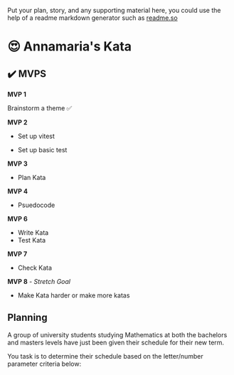 Put your plan, story, and any supporting material here, you could use the help of a readme markdown generator such as [readme.so](https://readme.so/)

# 😍 Annamaria's Kata 


## ✔️ MVPS

**MVP 1**

Brainstorm a theme ✅

**MVP 2** 

- Set up vitest

- Set up basic test 

**MVP 3** 
- Plan Kata

**MVP 4** 
- Psuedocode 

**MVP 6** 
- Write Kata
- Test Kata 

**MVP 7** 
- Check Kata

**MVP 8** - *Stretch Goal* 
- Make Kata harder or make more katas


## Planning

A group of university students studying Mathematics at both the bachelors and masters levels have just been given their schedule for their new term. 

You task is to determine their schedule based on the letter/number parameter criteria below:

